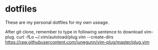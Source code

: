 # dotfiles
These are my personal dotfiles for my own useage.

After git clone, remember to type in following sentence to download vim-plug.
curl -fLo ~/.vim/autoload/plug.vim --create-dirs \
    https://raw.githubusercontent.com/junegunn/vim-plug/master/plug.vim
